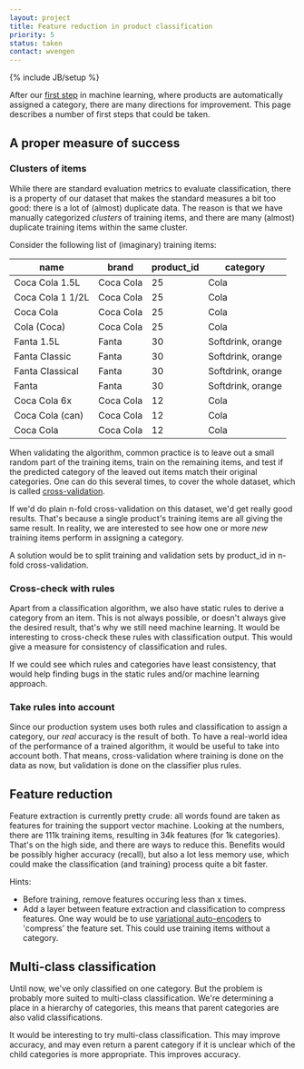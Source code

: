 ```yaml
---
layout: project
title: Feature reduction in product classification
priority: 5
status: taken
contact: wvengen
---
```

{% include JB/setup %}

After our [first step](/2017/01/31/product-categorization-with-machine-learning) in machine learning,
where products are automatically assigned a category, there are many directions for improvement. This
page describes a number of first steps that could be taken.


## A proper measure of success

### Clusters of items

While there are standard evaluation metrics to evaluate classification, there is a property of our
dataset that makes the standard measures a bit too good: there is a lot of (almost) duplicate data.
The reason is that we have manually categorized _clusters_ of training items, and there are many
(almost) duplicate training items within the same cluster.

Consider the following list of (imaginary) training items:

| name               | brand      | product_id | category          |
|--------------------|------------|------------|-------------------|
| Coca Cola 1.5L     | Coca Cola  | 25         | Cola              |
| Coca Cola 1 1/2L   | Coca Cola  | 25         | Cola              |
| Coca Cola          | Coca Cola  | 25         | Cola              |
| Cola (Coca)        | Coca Cola  | 25         | Cola              |
| Fanta 1.5L         | Fanta      | 30         | Softdrink, orange |
| Fanta Classic      | Fanta      | 30         | Softdrink, orange |
| Fanta Classical    | Fanta      | 30         | Softdrink, orange |
| Fanta              | Fanta      | 30         | Softdrink, orange |
| Coca Cola 6x       | Coca Cola  | 12         | Cola              |
| Coca Cola (can)    | Coca Cola  | 12         | Cola              |
| Coca Cola          | Coca Cola  | 12         | Cola              |

When validating the algorithm, common practice is to leave out a small random part of the training
items, train on the remaining items, and test if the predicted category of the leaved out items
match their original categories. One can do this several times, to cover the whole dataset, which
is called [cross-validation](https://en.wikipedia.org/wiki/Machine_learning#Model_assessments).

If we'd do plain n-fold cross-validation on this dataset, we'd get really good results. That's because
a single product's training items are all giving the same result. In reality, we are interested to
see how one or more _new_ training items perform in assigning a category.

A solution would be to split training and validation sets by product_id in n-fold cross-validation.


### Cross-check with rules

Apart from a classification algorithm, we also have static rules to derive a category from an
item. This is not always possible, or doesn't always give the desired result, that's why we still
need machine learning. It would be interesting to cross-check these rules with classification
output. This would give a measure for consistency of classification and rules.

If we could see which rules and categories have least consistency, that would help finding
bugs in the static rules and/or machine learning approach.


### Take rules into account

Since our production system uses both rules and classification to assign a category, our _real_
accuracy is the result of both. To have a real-world idea of the performance of a trained
algorithm, it would be useful to take into account both. That means, cross-validation where
training is done on the data as now, but validation is done on the classifier plus rules.


## Feature reduction

Feature extraction is currently pretty crude: all words found are taken as features for
training the support vector machine. Looking at the numbers, there are 111k training items,
resulting in 34k features (for 1k categories). That's on the high side, and there are ways
to reduce this. Benefits would be possibly higher accuracy (recall), but also a lot less
memory use, which could make the classification (and training) process quite a bit faster.

Hints:
- Before training, remove features occuring less than x times.
- Add a layer between feature extraction and classification to compress features. One
  way would be to use [variational auto-encoders](https://en.wikipedia.org/wiki/Autoencoder)
  to 'compress' the feature set. This could use training items without a category.


## Multi-class classification

Until now, we've only classified on one category. But the problem is probably more suited
to multi-class classification. We're determining a place in a hierarchy of categories,
this means that parent categories are also valid classifications.

It would be interesting to try multi-class classification. This may improve accuracy,
and may even return a parent category if it is unclear which of the child categories is more
appropriate. This improves accuracy.

